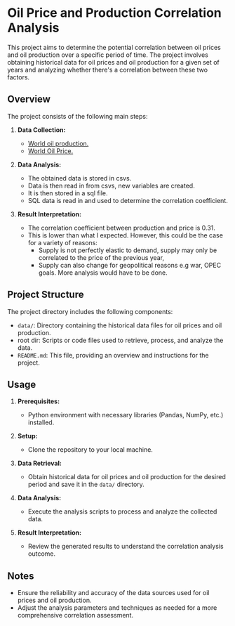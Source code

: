 # Oil Price and Production Correlation Analysis

This project aims to determine the potential correlation between oil prices and oil production over a specific period of time. The project involves obtaining historical data for oil prices and oil production for a given set of years and analyzing whether there's a correlation between these two factors.

## Overview

The project consists of the following main steps:

1. **Data Collection:**
   - [World oil production.](https://www.iea.org/data-and-statistics/charts/world-oil-production-by-region-1971-2020)
   - [World Oil Price.](https://github.com/datasets/oil-prices)

2. **Data Analysis:**
   - The obtained data is stored in csvs.
   - Data is then read in from csvs, new variables are created.
   - It is then stored in a sql file.
   - SQL data is read in and used to determine the correlation coefficient.

3. **Result Interpretation:**
   - The correlation coefficient between production and price is 0.31. 
   - This is lower than what I expected. However, this could be the case for a variety of reasons:
      - Supply is not perfectly elastic to demand, supply may only be correlated to the price of the previous year,
      - Supply can also change for geopolitical reasons e.g war, OPEC goals. More analysis would have to be done.

## Project Structure

The project directory includes the following components:

- `data/`: Directory containing the historical data files for oil prices and oil production.
-  root dir: Scripts or code files used to retrieve, process, and analyze the data.
- `README.md`: This file, providing an overview and instructions for the project.

## Usage

1. **Prerequisites:**
   - Python environment with necessary libraries (Pandas, NumPy, etc.) installed.

2. **Setup:**
   - Clone the repository to your local machine.

3. **Data Retrieval:**
   - Obtain historical data for oil prices and oil production for the desired period and save it in the `data/` directory.

4. **Data Analysis:**
   - Execute the analysis scripts to process and analyze the collected data.

5. **Result Interpretation:**
   - Review the generated results to understand the correlation analysis outcome.

## Notes

- Ensure the reliability and accuracy of the data sources used for oil prices and oil production.
- Adjust the analysis parameters and techniques as needed for a more comprehensive correlation assessment.
